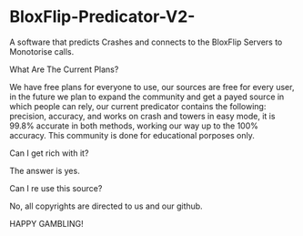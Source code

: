 # BloxFlip-Predicator-V2-
A software that predicts Crashes and connects to the BloxFlip Servers to Monotorise calls.

What Are The Current Plans?

We have free plans for everyone to use, our sources are free for every user, in the future we plan to expand the community and get a payed source in which people can rely, our current predicator contains the following: precision, accuracy, and works on crash and towers in easy mode, it is 99.8% accurate in both methods, working our way up to the 100% accuracy. This community is done for educational porposes only.

Can I get rich with it?

The answer is yes.

Can I re use this source?

No, all copyrights are directed to us and our github.

HAPPY GAMBLING!
